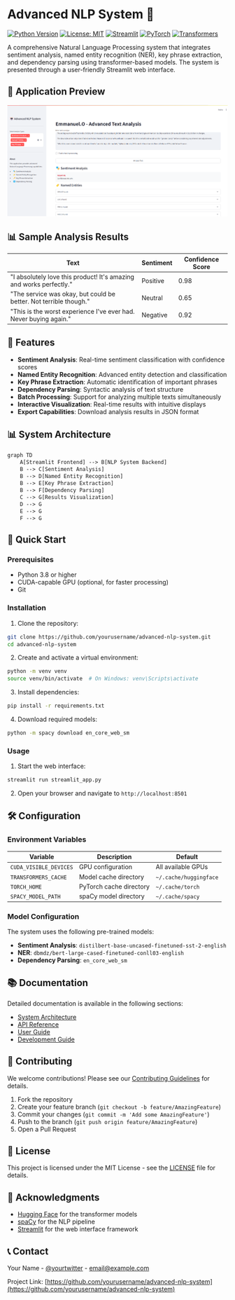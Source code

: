 # Advanced NLP System 🤖

[![Python Version](https://img.shields.io/badge/python-3.8%2B-blue.svg)](https://www.python.org/downloads/)
[![License: MIT](https://img.shields.io/badge/License-MIT-yellow.svg)](https://opensource.org/licenses/MIT)
[![Streamlit](https://static.streamlit.io/badges/streamlit_badge_black_white.svg)](https://streamlit.io)
[![PyTorch](https://img.shields.io/badge/PyTorch-2.0.0-red.svg)](https://pytorch.org)
[![Transformers](https://img.shields.io/badge/Transformers-4.30.0-orange.svg)](https://huggingface.co/transformers)

A comprehensive Natural Language Processing system that integrates sentiment analysis, named entity recognition (NER), key phrase extraction, and dependency parsing using transformer-based models. The system is presented through a user-friendly Streamlit web interface.

## 📱 Application Preview

![Streamlit Application](https://raw.githubusercontent.com/Mannie297/advanced-nlp-system/main/docs/images/streamlit_app.png)

## 📊 Sample Analysis Results

| Text | Sentiment | Confidence Score |
|------|-----------|------------------|
| "I absolutely love this product! It's amazing and works perfectly." | Positive | 0.98 |
| "The service was okay, but could be better. Not terrible though." | Neutral | 0.65 |
| "This is the worst experience I've ever had. Never buying again." | Negative | 0.92 |

## 🌟 Features

- **Sentiment Analysis**: Real-time sentiment classification with confidence scores
- **Named Entity Recognition**: Advanced entity detection and classification
- **Key Phrase Extraction**: Automatic identification of important phrases
- **Dependency Parsing**: Syntactic analysis of text structure
- **Batch Processing**: Support for analyzing multiple texts simultaneously
- **Interactive Visualization**: Real-time results with intuitive displays
- **Export Capabilities**: Download analysis results in JSON format

## 📊 System Architecture

```mermaid
graph TD
    A[Streamlit Frontend] --> B[NLP System Backend]
    B --> C[Sentiment Analysis]
    B --> D[Named Entity Recognition]
    B --> E[Key Phrase Extraction]
    B --> F[Dependency Parsing]
    C --> G[Results Visualization]
    D --> G
    E --> G
    F --> G
```

## 🚀 Quick Start

### Prerequisites

- Python 3.8 or higher
- CUDA-capable GPU (optional, for faster processing)
- Git

### Installation

1. Clone the repository:
```bash
git clone https://github.com/yourusername/advanced-nlp-system.git
cd advanced-nlp-system
```

2. Create and activate a virtual environment:
```bash
python -m venv venv
source venv/bin/activate  # On Windows: venv\Scripts\activate
```

3. Install dependencies:
```bash
pip install -r requirements.txt
```

4. Download required models:
```bash
python -m spacy download en_core_web_sm
```

### Usage

1. Start the web interface:
```bash
streamlit run streamlit_app.py
```

2. Open your browser and navigate to `http://localhost:8501`

## 🛠️ Configuration

### Environment Variables

| Variable | Description | Default |
|----------|-------------|---------|
| `CUDA_VISIBLE_DEVICES` | GPU configuration | All available GPUs |
| `TRANSFORMERS_CACHE` | Model cache directory | `~/.cache/huggingface` |
| `TORCH_HOME` | PyTorch cache directory | `~/.cache/torch` |
| `SPACY_MODEL_PATH` | spaCy model directory | `~/.cache/spacy` |

### Model Configuration

The system uses the following pre-trained models:

- **Sentiment Analysis**: `distilbert-base-uncased-finetuned-sst-2-english`
- **NER**: `dbmdz/bert-large-cased-finetuned-conll03-english`
- **Dependency Parsing**: `en_core_web_sm`

## 📚 Documentation

Detailed documentation is available in the following sections:

- [System Architecture](docs/architecture.md)
- [API Reference](docs/api.md)
- [User Guide](docs/user_guide.md)
- [Development Guide](docs/development.md)

## 🤝 Contributing

We welcome contributions! Please see our [Contributing Guidelines](CONTRIBUTING.md) for details.

1. Fork the repository
2. Create your feature branch (`git checkout -b feature/AmazingFeature`)
3. Commit your changes (`git commit -m 'Add some AmazingFeature'`)
4. Push to the branch (`git push origin feature/AmazingFeature`)
5. Open a Pull Request

## 📝 License

This project is licensed under the MIT License - see the [LICENSE](LICENSE) file for details.

## 🙏 Acknowledgments

- [Hugging Face](https://huggingface.co/) for the transformer models
- [spaCy](https://spacy.io/) for the NLP pipeline
- [Streamlit](https://streamlit.io/) for the web interface framework

## 📞 Contact

Your Name - [@yourtwitter](https://twitter.com/yourtwitter) - email@example.com

Project Link: [https://github.com/yourusername/advanced-nlp-system](https://github.com/yourusername/advanced-nlp-system) 